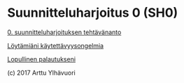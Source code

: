 # Suunnitteluharjoitus 0 (SH0)

[0. suunnitteluharjoituksen tehtävänanto](https://github.com/areee/tiea1_sh0/blob/master/SH0_tehtavananto.pdf)

[Löytämiäni käytettävyysongelmia](https://github.com/areee/tiea1_sh0/blob/master/loytamiani_kaytettavyysongelmia.txt)

[Lopullinen palautukseni](https://github.com/areee/tiea1_sh0/blob/master/Ylhavuori_Arttu_SH0_lopullinen.pdf)

(c) 2017 Arttu Ylhävuori
